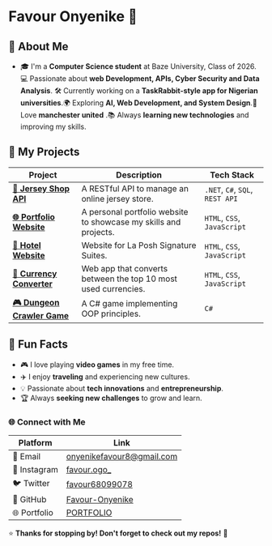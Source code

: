 

# Favour Onyenike 👋


## 🚀 About Me
- 🎓 I'm a **Computer Science student** at Baze University, Class of 2026.💻 Passionate about **web Development, APIs, Cyber Security and Data Analysis**. 🛠️ Currently working on a **TaskRabbit-style app for Nigerian universities**.🌍 Exploring **AI, Web Development, and System Design**.🚀 Love **manchester united** .📚 Always **learning new technologies** and improving my skills.


## 🚀 **My Projects**

| Project | Description | Tech Stack |
|---------|-------------|------------|
| **[🎽 Jersey Shop API](https://github.com/Favour-Onyenike/JerseyShop.API)** | A RESTful API to manage an online jersey store. | `.NET`, `C#`, `SQL`, `REST API` |
| **[🌐 Portfolio Website](https://favour-onyenike.github.io/PORTFOLIO/)** | A personal portfolio website to showcase my skills and projects. | `HTML`, `CSS`, `JavaScript` |
| **[🏨 Hotel Website](https://favour-onyenike.github.io/Hotel-Website/)** | Website for La Posh Signature Suites. | `HTML`, `CSS`, `JavaScript` |
| **[💱 Currency Converter](https://favour-onyenike.github.io/currency-converter-HTML/)** | Web app that converts between the top 10 most used currencies. | `HTML`, `CSS`, `JavaScript` |
| **[🎮 Dungeon Crawler Game](https://github.com/Favour-Onyenike/DungeonCrawler)** | A C# game implementing OOP principles. | `C#` |



## 🎯 **Fun Facts**
- 🎮 I love playing **video games** in my free time.
- ✈️ I enjoy **traveling** and experiencing new cultures.
- 💡 Passionate about **tech innovations** and **entrepreneurship**.
- 🏆 Always **seeking new challenges** to grow and learn.



### 🌐 Connect with Me

| Platform   | Link                                                                 |
|------------|---------------------------------------------------------------------|
| 📧 Email   | [onyenikefavour8@gmail.com](mailto:onyenikefavour8@gmail.com)       |
| 📸 Instagram | [favour.ogo_](https://www.instagram.com/favour.ogo_/)               |
| 🐦 Twitter | [favour68099078](https://twitter.com/favour68099078)                 |
| 🐙 GitHub  | [Favour-Onyenike](https://github.com/Favour-Onyenike)     |
| 🌐 Portfolio | [PORTFOLIO](https://favour-onyenike.github.io/PORTFOLIO/)                   |


⭐ **Thanks for stopping by! Don't forget to check out my repos!** 🚀
